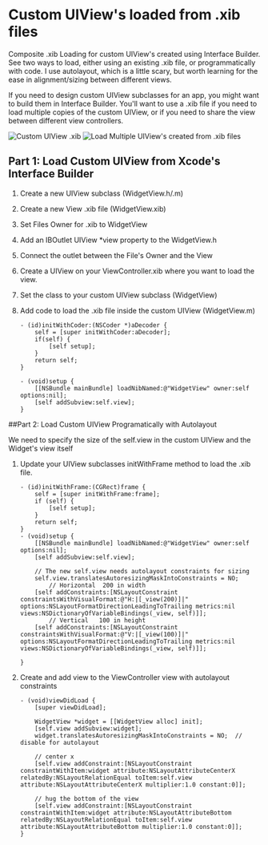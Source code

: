 Custom UIView's loaded from .xib files
============

Composite .xib Loading for custom UIView's created using Interface Builder. See two ways to load, either using an existing .xib file, or programmatically with code. I use autolayout, which is a little scary, but worth learning for the ease in alignment/sizing between different views.

If you need to design custom UIView subclasses for an app, you might want to build them in Interface Builder. You'll want to use a .xib file if you need to load multiple copies of the custom UIView, or if you need to share the view between different view controllers.

![Custom UIView .xib](https://raw.github.com/PaulSolt/CompositeXib/master/Custom%20UIView.png)
![Load Multiple UIView's created from .xib files](https://raw.github.com/PaulSolt/CompositeXib/master/Load%20UIView.png)

## Part 1: Load Custom UIView from Xcode's Interface Builder
 1. Create a new UIView subclass (WidgetView.h/.m)
 2. Create a new View .xib file (WidgetView.xib)
 3. Set Files Owner for .xib to WidgetView
 4. Add an IBOutlet UIView *view property to the WidgetView.h
 5. Connect the outlet between the File's Owner and the View
 6. Create a UIView on your ViewController.xib where you want to load the view.
 7. Set the class to your custom UIView subclass (WidgetView)
 8. Add code to load the .xib file inside the custom UIView (WidgetView.m)
			
		- (id)initWithCoder:(NSCoder *)aDecoder {
			self = [super initWithCoder:aDecoder];
			if(self) {
				[self setup];      
			}
			return self;
		}
	
		- (void)setup {
			[[NSBundle mainBundle] loadNibNamed:@"WidgetView" owner:self options:nil];
			[self addSubview:self.view];
		}

##Part 2: Load Custom UIView Programatically with Autolayout

We need to specify the size of the self.view in the custom UIView and the Widget's view itself

 1. Update your UIView subclasses initWithFrame method to load the .xib file.

		- (id)initWithFrame:(CGRect)frame {
			self = [super initWithFrame:frame];
			if (self) {
				[self setup];
			}
			return self;
		}
		- (void)setup {
			[[NSBundle mainBundle] loadNibNamed:@"WidgetView" owner:self options:nil];
			[self addSubview:self.view];
		
			// The new self.view needs autolayout constraints for sizing
			self.view.translatesAutoresizingMaskIntoConstraints = NO;
				// Horizontal  200 in width
			[self addConstraints:[NSLayoutConstraint constraintsWithVisualFormat:@"H:|[_view(200)]|" options:NSLayoutFormatDirectionLeadingToTrailing metrics:nil views:NSDictionaryOfVariableBindings(_view, self)]];
				// Vertical   100 in height
			[self addConstraints:[NSLayoutConstraint constraintsWithVisualFormat:@"V:|[_view(100)]|" options:NSLayoutFormatDirectionLeadingToTrailing metrics:nil views:NSDictionaryOfVariableBindings(_view, self)]];

		}

 2. Create and add view to the ViewController view with autolayout constraints
		
		- (void)viewDidLoad {
		    [super viewDidLoad];
		    
		    WidgetView *widget = [[WidgetView alloc] init];
		    [self.view addSubview:widget];
		    widget.translatesAutoresizingMaskIntoConstraints = NO;  // disable for autolayout
		    
		    // center x
		    [self.view addConstraint:[NSLayoutConstraint constraintWithItem:widget attribute:NSLayoutAttributeCenterX relatedBy:NSLayoutRelationEqual toItem:self.view attribute:NSLayoutAttributeCenterX multiplier:1.0 constant:0]];
		    
		    // hug the bottom of the view
		    [self.view addConstraint:[NSLayoutConstraint constraintWithItem:widget attribute:NSLayoutAttributeBottom relatedBy:NSLayoutRelationEqual toItem:self.view attribute:NSLayoutAttributeBottom multiplier:1.0 constant:0]];
		}



